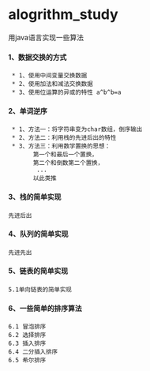 # alogrithm_study
用java语言实现一些算法

#### 1、数据交换的方式

     * 1、使用中间变量交换数据
     * 2、使用加法和减法交换数据
     * 3、使用位运算的异或的特性 a^b^b=a

#### 2、单词逆序

     * 1、方法一：将字符串变为char数组，倒序输出
     * 2、方法二：利用栈的先进后出的特性
     * 3、方法三：利用数学置换的思想：
           第一个和最后一个置换，      
           第二个和倒数第二个置换，     
            ...      
           以此类推

#### 3、栈的简单实现
    
    先进后出
#### 4、队列的简单实现

    先进先出
#### 5、链表的简单实现

    5.1单向链表的简单实现
    
#### 6、一些简单的排序算法
    
    6.1 冒泡排序
    6.2 选择排序
    6.3 插入排序
    6.4 二分插入排序
    6.5 希尔排序

